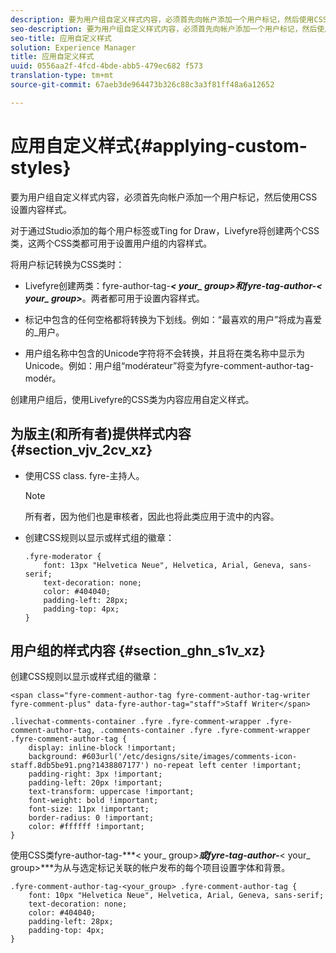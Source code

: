 ```yaml
---
description: 要为用户组自定义样式内容，必须首先向帐户添加一个用户标记，然后使用CSS设置内容样式。
seo-description: 要为用户组自定义样式内容，必须首先向帐户添加一个用户标记，然后使用CSS设置内容样式。
seo-title: 应用自定义样式
solution: Experience Manager
title: 应用自定义样式
uuid: 0556aa2f-4fcd-4bde-abb5-479ec682 f573
translation-type: tm+mt
source-git-commit: 67aeb3de964473b326c88c3a3f81ff48a6a12652

---
```



# 应用自定义样式{#applying-custom-styles}

要为用户组自定义样式内容，必须首先向帐户添加一个用户标记，然后使用CSS设置内容样式。

对于通过Studio添加的每个用户标签或Ting for Draw，Livefyre将创建两个CSS类，这两个CSS类都可用于设置用户组的内容样式。

将用户标记转换为CSS类时：

* Livefyre创建两类：fyre-author-tag-***< your_ group>***和fyre-tag-author-***< your_ group>***。两者都可用于设置内容样式。

* 标记中包含的任何空格都将转换为下划线。例如：“最喜欢的用户”将成为喜爱的_用户。
* 用户组名称中包含的Unicode字符将不会转换，并且将在类名称中显示为Unicode。例如：用户组“modérateur”将变为fyre-comment-author-tag-modér。

创建用户组后，使用Livefyre的CSS类为内容应用自定义样式。

## 为版主(和所有者)提供样式内容 {#section_vjv_2cv_xz}

* 使用CSS class. fyre-主持人。

   >[!NOTE]
   >
   >所有者，因为他们也是审核者，因此也将此类应用于流中的内容。

* 创建CSS规则以显示或样式组的徽章：

   ```
   .fyre-moderator { 
       font: 13px "Helvetica Neue", Helvetica, Arial, Geneva, sans-serif; 
       text-decoration: none; 
       color: #404040; 
       padding-left: 28px; 
       padding-top: 4px; 
   }
   ```

## 用户组的样式内容 {#section_ghn_s1v_xz}

创建CSS规则以显示或样式组的徽章：

```
<span class="fyre-comment-author-tag fyre-comment-author-tag-writer fyre-comment-plus" data-fyre-author-tag="staff">Staff Writer</span>
```

```
.livechat-comments-container .fyre .fyre-comment-wrapper .fyre-comment-author-tag, .comments-container .fyre .fyre-comment-wrapper .fyre-comment-author-tag { 
    display: inline-block !important; 
    background: #603url('/etc/designs/site/images/comments-icon-staff.8db5be91.png?1438807177') no-repeat left center !important; 
    padding-right: 3px !important; 
    padding-left: 20px !important; 
    text-transform: uppercase !important; 
    font-weight: bold !important; 
    font-size: 11px !important; 
    border-radius: 0 !important; 
    color: #ffffff !important; 
}
```

使用CSS类fyre-author-tag-***< your_ group>***或fyre-tag-author-***< your_ group>***为从与选定标记关联的帐户发布的每个项目设置字体和背景。

```
.fyre-comment-author-tag-<your_group> .fyre-comment-author-tag { 
    font: 10px "Helvetica Neue", Helvetica, Arial, Geneva, sans-serif; 
    text-decoration: none; 
    color: #404040; 
    padding-left: 28px; 
    padding-top: 4px; 
}
```

